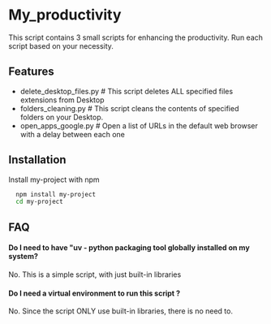 
# My_productivity

This script contains 3 small scripts for enhancing the productivity.
Run each script based on your necessity.
    
   




## Features

- delete_desktop_files.py  # This script deletes ALL specified files extensions from Desktop
- folders_cleaning.py  # This script cleans the contents of specified folders on your Desktop.
- open_apps_google.py # Open a list of URLs in the default web browser with a delay between each one


## Installation

Install my-project with npm

```bash
  npm install my-project
  cd my-project
```
    
## FAQ

#### Do I need to have "uv - python packaging tool globally installed on my system?

No. This is a simple script, with just built-in libraries

#### Do I need a virtual environment to run this script ?

No. Since the script ONLY use built-in libraries, there is no need to.

    